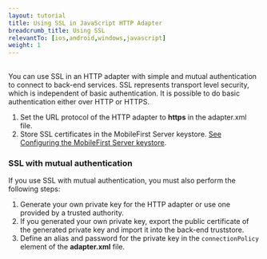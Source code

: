 ```yaml
---
layout: tutorial
title: Using SSL in JavaScript HTTP Adapter
breadcrumb_title: Using SSL
relevantTo: [ios,android,windows,javascript]
weight: 1
---
```

<br/>
You can use SSL in an HTTP adapter with simple and mutual authentication to connect to back-end services.  
SSL represents transport level security, which is independent of basic authentication. It is possible to do basic authentication either over HTTP or HTTPS.

1. Set the URL protocol of the HTTP adapter to <b>https</b> in the adapter.xml file.
2. Store SSL certificates in the MobileFirst Server keystore. [See Configuring the MobileFirst Server keystore](http://www.ibm.com/support/knowledgecenter/en/SSHS8R_8.0.0/com.ibm.worklight.dev.doc/dev/t_mfp_server_keystore_configuring.html#t_mfp_server_keystore_configuring).

### SSL with mutual authentication
If you use SSL with mutual authentication, you must also perform the following steps:

1. Generate your own private key for the HTTP adapter or use one provided by a trusted authority.
2. If you generated your own private key, export the public certificate of the generated private key and import it into the back-end truststore.
3. Define an alias and password for the private key in the `connectionPolicy` element of the **adapter.xml** file. 
